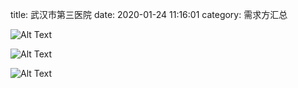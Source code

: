 title: 武汉市第三医院 
date: 2020-01-24 11:16:01
category: 需求方汇总




![Alt Text]({static}/images/wuhanshidisanyiyuan1.png)

![Alt Text]({static}/images/wuhanshidisanyiyuan2.png)

![Alt Text]({static}/images/wuhanshidisanyiyuan3.png)


